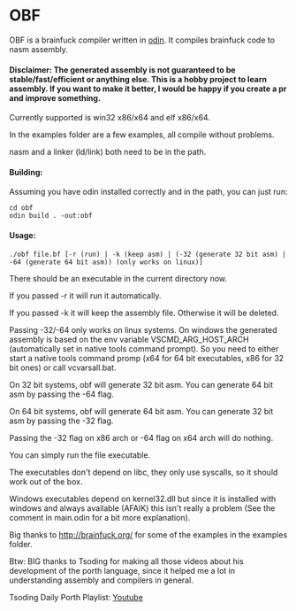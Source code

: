 # OBF

OBF is a brainfuck compiler written in [odin](https://github.com/odin-lang/Odin). It compiles brainfuck code to nasm assembly.

#### Disclaimer: The generated assembly is not guaranteed to be stable/fast/efficient or anything else. This is a hobby project to learn assembly. If you want to make it better, I would be happy if you create a pr and improve something.

Currently supported is win32 x86/x64 and elf x86/x64.

In the examples folder are a few examples, all compile without problems.

nasm and a linker (ld/link) both need to be in the path.

#### Building:

Assuming you have odin installed correctly and in the path, you can just run:

```
cd obf
odin build . -out:obf
```

#### Usage:
```
./obf file.bf [-r (run) | -k (keep asm) | (-32 (generate 32 bit asm) | -64 (generate 64 bit asm)) (only works on linux)]
```
There should be an executable in the current directory now.

If you passed -r it will run it automatically.

If you passed -k it will keep the assembly file. Otherwise it will be deleted.

Passing -32/-64 only works on linux systems. On windows the generated assembly is based on the env variable VSCMD_ARG_HOST_ARCH (automatically set in native tools command prompt). So you need to either start a native tools command promp (x64 for 64 bit executables, x86 for 32 bit ones) or call vcvarsall.bat.

On 32 bit systems, obf will generate 32 bit asm. You can generate 64 bit asm by passing the -64 flag.

On 64 bit systems, obf will generate 64 bit asm. You can generate 32 bit asm by passing the -32 flag.

Passing the -32 flag on x86 arch or -64 flag on x64 arch will do nothing.

You can simply run the file executable.

The executables don't depend on libc, they only use syscalls, so it should work out of the box.

Windows executables depend on kernel32.dll but since it is installed with windows and always available (AFAIK) this isn't really a problem (See the comment in main.odin for a bit more explanation).

Big thanks to http://brainfuck.org/ for some of the examples in the examples folder.

Btw: BIG thanks to Tsoding for making all those videos about his development of the porth language, since it helped me a lot in understanding assembly
and compilers in general.

Tsoding Daily Porth Playlist: [Youtube](https://www.youtube.com/playlist?list=PLpM-Dvs8t0VbMZA7wW9aR3EtBqe2kinu4)
